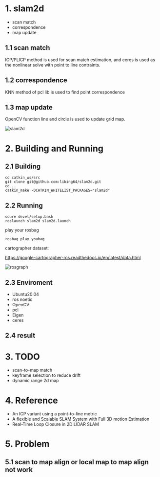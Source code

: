 # 1. slam2d
* scan match
* correspondence
* map update


## 1.1 scan match
ICP/PLICP method is used for scan match estimation, and ceres is used as the nonlinear solve with point to line contraints.

## 1.2 correspondence
KNN method of pcl lib is used to find point correspondence

## 1.3 map update
OpenCV function line and circle is used to update grid map.


![slam2d](https://github.com/libing64/slam2d/blob/master/image/slam2d.png) 

# 2. Building and Running
## 2.1 Building
```
cd catkin_ws/src
git clone git@github.com:libing64/slam2d.git
cd ..
catkin_make -DCATKIN_WHITELIST_PACKAGES="slam2d"
```


## 2.2 Running
```
soure devel/setup.bash
roslaunch slam2d slam2d.launch
```

play your rosbag
```
rosbag play youbag
```
cartographer dataset:

https://google-cartographer-ros.readthedocs.io/en/latest/data.html

![rosgraph](https://github.com/libing64/slam2d/blob/master/image/slam2d_rosgraph.png) 

## 2.3 Enviroment
* Ubuntu20.04 
* ros noetic
* OpenCV
* pcl
* Eigen
* ceres

## 2.4 result

# 3. TODO
* scan-to-map match
* keyframe selection to reduce drift
* dynamic range 2d map

# 4. Reference
* An ICP variant using a point-to-line metric
* A flexible and Scalable SLAM System with Full 3D motion Estimation
* Real-Time Loop Closure in 2D LIDAR SLAM

# 5. Problem
## 5.1 scan to map align or local map to map align not work